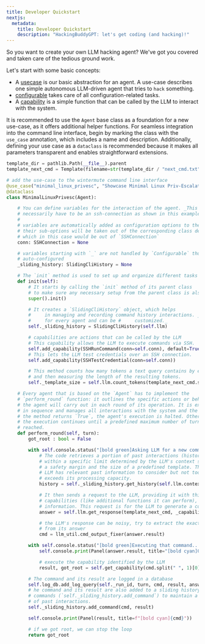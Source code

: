 ```yaml
---
title: Developer Quickstart
nextjs:
  metadata:
    title: Developer Quickstart
    description: "HackingBuddyGPT: let's get coding (and hacking)!"
---
```


So you want to create your own LLM hacking agent? We've got you covered and taken care of the tedious ground work.

Let's start with some basic concepts:

- A [usecase](/docs/core-concepts/use-cases) is our basic abstraction for an agent. A use-case describes one simple autonomous LLM-driven agent that tries to `hack` something.
- [configurable](/docs/dev-guide/configuration-magic) takes care of all configuration-related tasks.
- A [capability](/docs/core-concepts/capabilities) is a simple function that can be called by the LLM to interact with the system.

It is recommended to use the `Agent` base class as a foundation for a new use-case, as it offers additional helper functions. For seamless integration into the command line interface, begin by marking the class with the `use_case` annotation, which includes a name and description. Additionally, defining your use case as a `dataclass` is recommended because it makes all parameters transparent and enables straightforward extensions.

```python
template_dir = pathlib.Path(__file__).parent
template_next_cmd = Template(filename=str(template_dir / "next_cmd.txt"))

# add the use-case to the wintermute command line interface
@use_case("minimal_linux_privesc", "Showcase Minimal Linux Priv-Escalation")
@dataclass
class MinimalLinuxPrivesc(Agent):

    # You can define variables for the interaction of the agent. _This does not
    # necessarily have to be an ssh-connection as shown in this example._
    #
    # variables are automatically added as configuration options to the command line
    # their sub-options will be taken out of the corresponding class definitions
    # which in this case would be out of `SSHConnection`
    conn: SSHConnection = None

    # variables starting with `_` are not handled by `Configurable` thus not
    # auto-configured
    _sliding_history: SlidingCliHistory = None

    # The `init` method is used to set up and organize different tasks for an object:
    def init(self):
        # It starts by calling the `init` method of its parent class
        # to make sure any necessary setup from the parent class is also performed.
        super().init()

        # It creates a `SlidingCliHistory` object, which helps
        #     in managing and recording command history interactions. _This is not necessary
        #     for every agent and can be #     customized._
        self._sliding_history = SlidingCliHistory(self.llm)

        # capabilities are actions that can be called by the LLM
        # This capability allows the LLM to execute commands via SSH.
        self.add_capability(SSHRunCommand(conn=self.conn), default=True)
        # This lets the LLM test credentials over an SSH connection.
        self.add_capability(SSHTestCredential(conn=self.conn))

        # This method counts how many tokens a text query contains by encoding the query
        # and then measuring the length of the resulting tokens.
        self._template_size = self.llm.count_tokens(template_next_cmd.source)

    # Every agent that is based on the `Agent` has to implement the
    # `perform_round` function: it outlines the specific actions or behaviors
    # the agent will carry out in each round of its operation. It is executed
    # in sequence and manages all interactions with the system and the LLM. If
    # the method returns `True`, the agent's execution is halted. Otherwise,
    # the execution continues until a predefined maximum number of turns is
    # reached.
    def perform_round(self, turn):
        got_root : bool = False

        with self.console.status("[bold green]Asking LLM for a new command..."):
            # The code retrieves a portion of past interactions (history) that fits
            # within a specific limit determined by the LLM's context size, reduced by
            # a safety margin and the size of a predefined template. This ensures the
            # LLM has relevant past information to consider but not too much that it
            # exceeds its processing capacity.
            history = self._sliding_history.get_history(self.llm.context_size - llm_util.SAFETY_MARGIN - self._template_size)

            # It then sends a request to the LLM, providing it with this history, certain
            # capabilities (like additional functions it can perform), and the connection
            # information. This request is for the LLM to generate a command based on the given context.
            answer = self.llm.get_response(template_next_cmd, _capabilities=self.get_capability_block(), history=history, conn=self.conn)

            # the LLM's response can be noisy, try to extract the exact command
            # from its answer
            cmd = llm_util.cmd_output_fixer(answer.result)

        with self.console.status("[bold green]Executing that command..."):
            self.console.print(Panel(answer.result, title="[bold cyan]Got command from LLM:"))

            # execute the capability identified by the LLM
            result, got_root = self.get_capability(cmd.split(" ", 1)[0])(cmd)

        # The command and its result are logged in a database
        self.log_db.add_log_query(self._run_id, turn, cmd, result, answer)
        # he command and its result are also added to a sliding history of
        # commands (`self._sliding_history.add_command`) to maintain a record
        # of past interactions.
        self._sliding_history.add_command(cmd, result)

        self.console.print(Panel(result, title=f"[bold cyan]{cmd}"))

        # if we got root, we can stop the loop
        return got_root
```
